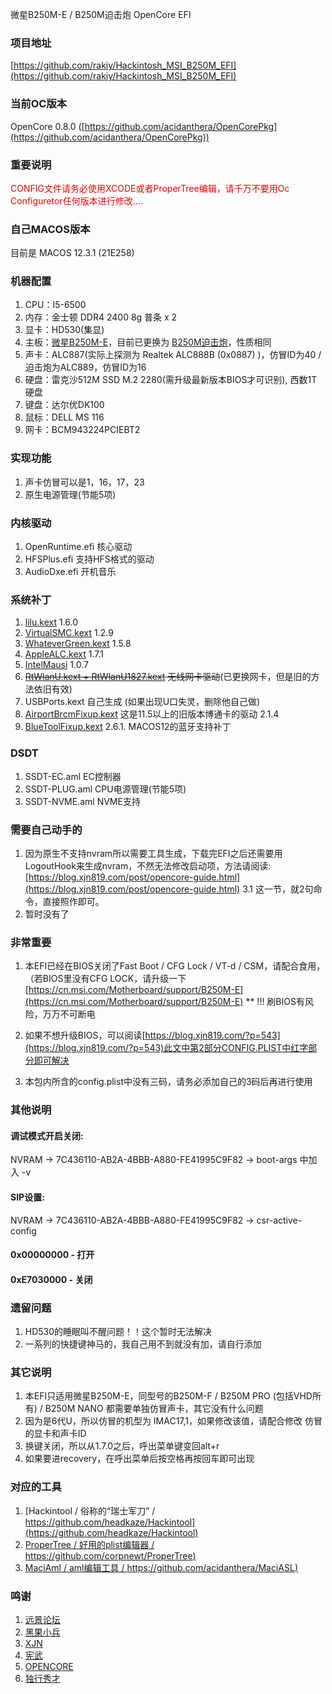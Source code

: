 微星B250M-E / B250M迫击炮 OpenCore EFI

### 项目地址

[https://github.com/rakiy/Hackintosh_MSI_B250M_EFI](https://github.com/rakiy/Hackintosh_MSI_B250M_EFI)

### 当前OC版本
OpenCore 0.8.0 ([https://github.com/acidanthera/OpenCorePkg](https://github.com/acidanthera/OpenCorePkg))

### 重要说明 

<font color="red">CONFIG文件请务必使用XCODE或者ProperTree编辑，请千万不要用Oc Configuretor任何版本进行修改....</font>

### 自己MACOS版本

目前是 MACOS 12.3.1 (21E258)
<!--more-->

### 机器配置

1. CPU：I5-6500 
2. 内存：金士顿 DDR4 2400 8g 普条 x 2
3. 显卡：HD530(集显)
4. 主板：[微星B250M-E](https://cn.msi.com/Motherboard/B250M-E "官网链接")，目前已更换为 [B250M迫击炮](https://cn.msi.com/Motherboard/B250M-MORTAR "官网链接")，性质相同
5. 声卡：ALC887(实际上探测为 Realtek ALC888B (0x0887) )，仿冒ID为40  /  迫击炮为ALC889，仿冒ID为16
6. 硬盘：雷克沙512M SSD M.2 2280(需升级最新版本BIOS才可识别), 西数1T硬盘
7. 键盘：达尔优DK100
8. 鼠标：DELL MS 116 
9. 网卡：BCM943224PCIEBT2

### 实现功能

1. 声卡仿冒可以是1，16，17，23
2. 原生电源管理(节能5项)

### 内核驱动
1. OpenRuntime.efi    核心驱动
2. HFSPlus.efi        支持HFS格式的驱动
3. AudioDxe.efi       开机音乐

### 系统补丁
1. [lilu.kext](https://github.com/acidanthera/Lilu)   1.6.0
2. [VirtualSMC.kext](https://github.com/acidanthera/VirtualSMC/)  1.2.9
3. [WhateverGreen.kext](https://github.com/acidanthera/WhateverGreen) 1.5.8
4. [AppleALC.kext](https://github.com/acidanthera/AppleALC)   1.7.1
5. [IntelMausi](https://github.com/acidanthera/IntelMausi)  1.0.7
6. ~~[RtWlanU.kext + RtWlanU1827.kext](https://github.com/chris1111/Wireless-USB-Adapter-Clover)   无线网卡驱动~~(已更换网卡，但是旧的方法依旧有效)
7. USBPorts.kext  自己生成 (如果出现U口失灵，删除他自己做)
7. [AirportBrcmFixup.kext](https://github.com/acidanthera/AirportBrcmFixup) 这是11.5以上的旧版本博通卡的驱动 2.1.4
7. [BlueToolFixup.kext](https://github.com/acidanthera/BrcmPatchRAM) 2.6.1. MACOS12的蓝牙支持补丁

### DSDT
1. SSDT-EC.aml   EC控制器
2. SSDT-PLUG.aml  CPU电源管理(节能5项)
3. SSDT-NVME.aml  NVME支持

### 需要自己动手的
1. 因为原生不支持nvram所以需要工具生成，下载完EFI之后还需要用 LogoutHook来生成nvram，不然无法修改启动项，方法请阅读:[https://blog.xjn819.com/post/opencore-guide.html](https://blog.xjn819.com/post/opencore-guide.html) 3.1 这一节，就2句命令，直接照作即可。
2. 暂时没有了

### 非常重要
1. 本EFI已经在BIOS关闭了Fast Boot / CFG Lock / VT-d / CSM，请配合食用，
    （若BIOS里没有CFG LOCK，请升级一下[https://cn.msi.com/Motherboard/support/B250M-E](https://cn.msi.com/Motherboard/support/B250M-E)
    **   !!! 刷BIOS有风险，万万不可断电

2. 如果不想升级BIOS，可以阅读[https://blog.xjn819.com/?p=543](https://blog.xjn819.com/?p=543)此文中第2部分CONFIG.PLIST中红字部分即可解决
3. 本包内所含的config.plist中没有三码，请务必添加自己的3码后再进行使用

### 其他说明

#### 调试模式开启关闭:
NVRAM -> 7C436110-AB2A-4BBB-A880-FE41995C9F82 -> boot-args 中加入 -v

#### SIP设置: 

NVRAM -> 7C436110-AB2A-4BBB-A880-FE41995C9F82 -> csr-active-config

#### 0x00000000 - 打开
#### 0xE7030000 - 关闭

### 遗留问题

1. HD530的睡眠叫不醒问题！！这个暂时无法解决
2. 一系列的快捷键神马的，我自己用不到就没有加，请自行添加

### 其它说明 

1. 本EFI只适用微星B250M-E，同型号的B250M-F / B250M PRO (包括VHD所有) / B250M NANO 都需要单独仿冒声卡，其它没有什么问题
2. 因为是6代U，所以仿冒的机型为 IMAC17,1，如果修改该值，请配合修改 仿冒的显卡和声卡ID
3. 换键关闭，所以从1.7.0之后，呼出菜单键变回alt+r
4. 如果要进recovery，在呼出菜单后按空格再按回车即可出现

### 对应的工具
1. [Hackintool / 俗称的“瑞士军刀” / https://github.com/headkaze/Hackintool](https://github.com/headkaze/Hackintool)
2. [ProperTree / 好用的plist编辑器 / https://github.com/corpnewt/ProperTree)](https://github.com/corpnewt/ProperTree)
3. [MaciAml / aml编辑工具 / https://github.com/acidanthera/MaciASL)](https://github.com/acidanthera/MaciASL)

### 鸣谢
1. [远景论坛](https://bbs.pcbeta.com, '国内黑苹果基地')
2. [黑果小兵](https://blog.daliansky.net)
3. [XJN](https://blog.xjn819.com)
4. [宪武](https://github.com/daliansky/OC-little)
5. [OPENCORE](https://github.com/acidanthera/OpenCorePkg)
6. [独行秀才](https://shuiyunxc.gitee.io/)